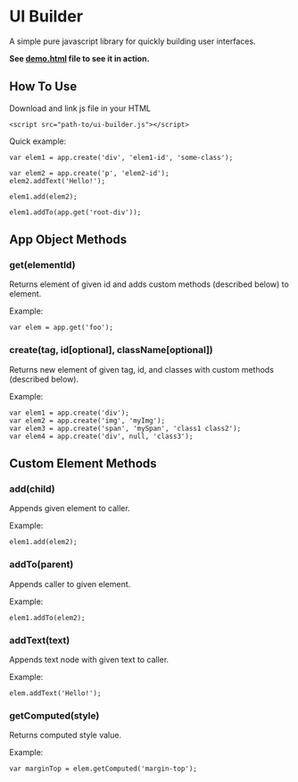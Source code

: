 # UI Builder

A simple pure javascript library for quickly building user interfaces.

**See [demo.html](http://projects.martymagaan.com/ui-builder/demo/demo.html) file to see it in action.**

## How To Use

Download and link js file in your HTML

    <script src="path-to/ui-builder.js"></script>

Quick example:

    var elem1 = app.create('div', 'elem1-id', 'some-class');

    var elem2 = app.create('p', 'elem2-id');
    elem2.addText('Hello!');

    elem1.add(elem2);

    elem1.addTo(app.get('root-div'));
    

## App Object Methods

### get(elementId) ###

Returns element of given id and adds custom methods (described below) to element.

Example:

    var elem = app.get('foo');

### create(tag, id[optional], className[optional]) ###

Returns new element of given tag, id, and classes with custom methods (described below).

Example:

    var elem1 = app.create('div');
    var elem2 = app.create('img', 'myImg');
    var elem3 = app.create('span', 'mySpan', 'class1 class2');
    var elem4 = app.create('div', null, 'class3');

## Custom Element Methods ##

### add(child) ###

Appends given element to caller.

Example:

    elem1.add(elem2);

### addTo(parent) ###

Appends caller to given element.

Example:

    elem1.addTo(elem2);

### addText(text) ###

Appends text node with given text to caller.

Example:

    elem.addText('Hello!');

### getComputed(style) ###

Returns computed style value.

Example:

    var marginTop = elem.getComputed('margin-top');